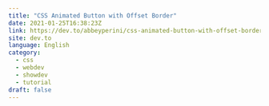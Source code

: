 ```yaml
---
title: "CSS Animated Button with Offset Border"
date: 2021-01-25T16:38:23Z
link: https://dev.to/abbeyperini/css-animated-button-with-offset-border-1ibi?utm_medium=RSS&utm_source=news.12bit.vn
site: dev.to
language: English
category:
  - css
  - webdev
  - showdev
  - tutorial
draft: false
---
```

